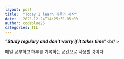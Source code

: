 ```yaml
---
layout: post
title:  "Today I learn 기록의 시작"
date:   2020-12-24T14:25:52-05:00
author: codeblue25
categories: TIL
---
```


<span style = "font-style:italic; font-weight:bold;">"Study regulary and don't worry if it takes time"</span><br/ >

매일 공부하고 하루를 기록하는 공간으로 사용할 것이다.
